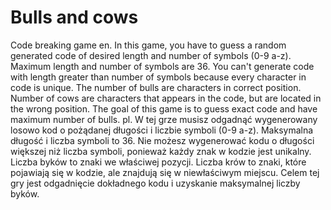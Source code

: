 # Bulls and cows
 Code breaking game
en.
In this game, you have to guess a random generated code of desired length and number of symbols (0-9 a-z). Maximum length and number of symbols are 36.
You can't generate code with length greater than number of symbols because every character in code is unique.
The number of bulls are characters in correct position. Number of cows are characters that appears in the code, but are located in the wrong position.
The goal of this game is to guess exact code and have maximum number of bulls.
pl.
W tej grze musisz odgadnąć wygenerowany losowo kod o pożądanej długości i liczbie symboli (0-9 a-z). Maksymalna długość i liczba symboli to 36.
Nie możesz wygenerować kodu o długości większej niż liczba symboli, ponieważ każdy znak w kodzie jest unikalny.
Liczba byków to znaki we właściwej pozycji. Liczba krów to znaki, które pojawiają się w kodzie, ale znajdują się w niewłaściwym miejscu.
Celem tej gry jest odgadnięcie dokładnego kodu i uzyskanie maksymalnej liczby byków.
